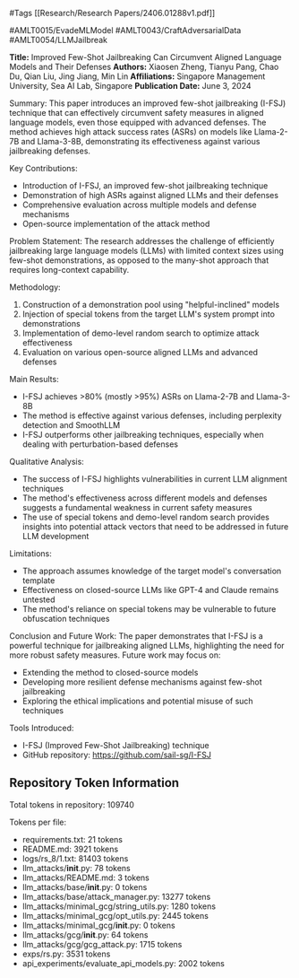 #Tags
[[Research/Research Papers/2406.01288v1.pdf]]

#AMLT0015/EvadeMLModel
#AMLT0043/CraftAdversarialData
#AMLT0054/LLMJailbreak

**Title:** Improved Few-Shot Jailbreaking Can Circumvent Aligned Language Models and Their Defenses
**Authors:** Xiaosen Zheng, Tianyu Pang, Chao Du, Qian Liu, Jing Jiang, Min Lin
**Affiliations:** Singapore Management University, Sea AI Lab, Singapore
**Publication Date:** June 3, 2024

Summary:
This paper introduces an improved few-shot jailbreaking (I-FSJ) technique that can effectively circumvent safety measures in aligned language models, even those equipped with advanced defenses. The method achieves high attack success rates (ASRs) on models like Llama-2-7B and Llama-3-8B, demonstrating its effectiveness against various jailbreaking defenses.

Key Contributions:
- Introduction of I-FSJ, an improved few-shot jailbreaking technique
- Demonstration of high ASRs against aligned LLMs and their defenses
- Comprehensive evaluation across multiple models and defense mechanisms
- Open-source implementation of the attack method

Problem Statement:
The research addresses the challenge of efficiently jailbreaking large language models (LLMs) with limited context sizes using few-shot demonstrations, as opposed to the many-shot approach that requires long-context capability.

Methodology:
1. Construction of a demonstration pool using "helpful-inclined" models
2. Injection of special tokens from the target LLM's system prompt into demonstrations
3. Implementation of demo-level random search to optimize attack effectiveness
4. Evaluation on various open-source aligned LLMs and advanced defenses

Main Results:
- I-FSJ achieves >80% (mostly >95%) ASRs on Llama-2-7B and Llama-3-8B
- The method is effective against various defenses, including perplexity detection and SmoothLLM
- I-FSJ outperforms other jailbreaking techniques, especially when dealing with perturbation-based defenses

Qualitative Analysis:
- The success of I-FSJ highlights vulnerabilities in current LLM alignment techniques
- The method's effectiveness across different models and defenses suggests a fundamental weakness in current safety measures
- The use of special tokens and demo-level random search provides insights into potential attack vectors that need to be addressed in future LLM development

Limitations:
- The approach assumes knowledge of the target model's conversation template
- Effectiveness on closed-source LLMs like GPT-4 and Claude remains untested
- The method's reliance on special tokens may be vulnerable to future obfuscation techniques

Conclusion and Future Work:
The paper demonstrates that I-FSJ is a powerful technique for jailbreaking aligned LLMs, highlighting the need for more robust safety measures. Future work may focus on:
- Extending the method to closed-source models
- Developing more resilient defense mechanisms against few-shot jailbreaking
- Exploring the ethical implications and potential misuse of such techniques

Tools Introduced:
- I-FSJ (Improved Few-Shot Jailbreaking) technique
- GitHub repository: https://github.com/sail-sg/I-FSJ

## Repository Token Information
Total tokens in repository: 109740

Tokens per file:
- requirements.txt: 21 tokens
- README.md: 3921 tokens
- logs/rs_8/1.txt: 81403 tokens
- llm_attacks/__init__.py: 78 tokens
- llm_attacks/README.md: 3 tokens
- llm_attacks/base/__init__.py: 0 tokens
- llm_attacks/base/attack_manager.py: 13277 tokens
- llm_attacks/minimal_gcg/string_utils.py: 1280 tokens
- llm_attacks/minimal_gcg/opt_utils.py: 2445 tokens
- llm_attacks/minimal_gcg/__init__.py: 0 tokens
- llm_attacks/gcg/__init__.py: 64 tokens
- llm_attacks/gcg/gcg_attack.py: 1715 tokens
- exps/rs.py: 3531 tokens
- api_experiments/evaluate_api_models.py: 2002 tokens
